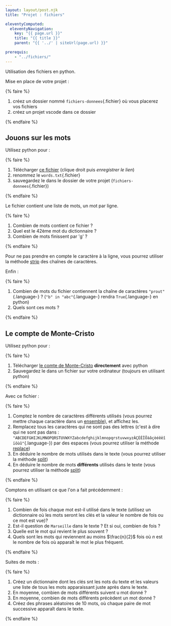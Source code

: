 ```yaml
---
layout: layout/post.njk 
title: "Projet : fichiers"

eleventyComputed:
  eleventyNavigation:
    key: "{{ page.url }}"
    title: "{{ title }}"
    parent: "{{ '../' | siteUrl(page.url) }}"

prerequis:
    - "../fichiers/"
---
```


<!-- début résumé -->

Utilisation des fichiers en python.

<!-- end résumé -->

Mise en place de votre projet :

{% faire %}

1. créez un dossier nommé `fichiers-donnees`{.fichier} où vous placerez vos fichiers
2. créez un projet vscode dans ce dossier

{% endfaire %}

## Jouons sur les mots

Utilisez python pour :

{% faire %}

1. Télécharger [ce fichier](https://gist.githubusercontent.com/wchargin/8927565/raw/d9783627c731268fb2935a731a618aa8e95cf465/words) (clique droit puis *enregistrer le lien*)
2. renommez le `words.txt`{.fichier}
3. sauvegardez le dans le dossier de votre projet (`fichiers-donnees`{.fichier})

{% endfaire %}

Le fichier contient une liste de mots, un mot par ligne.

{% faire %}

1. Combien de mots contient ce fichier ?
2. Quel est le 42ème mot du dictionnaire ?
3. Combien de mots finissent par 'g' ?

{% endfaire %}

Pour ne pas prendre en compte le caractère à la ligne, vous pourrez utiliser la méthode [strip](https://docs.python.org/fr/3/library/stdtypes.html#str.strip) des chaînes de caractères.

Enfin :

{% faire %}

1. Combien de mots du fichier contiennent la chaîne de caractères `"prout"`{.language-} ? (`"b" in "abc"`{.language-} rendra `True`{.language-} en python)
2. Quels sont ces mots ?

{% endfaire %}

## Le compte de Monte-Cristo

Utilisez python pour :

{% faire %}

1. Télécharger [le comte de Monte-Cristo](http://www.gutenberg.org/cache/epub/17989/pg17989.txt) **directement** avec python
2. Sauvegardez le dans un fichier sur votre ordinateur (toujours en utilisant python)

{% endfaire %}

Avec ce fichier :

{% faire %}

1. Comptez le nombre de caractères différents utilisés (vous pourrez mettre chaque caractère dans un [ensemble](https://docs.python.org/fr/3/tutorial/datastructures.html#sets)), et affichez les.
2. Remplacez tous les caractères qui ne sont pas des lettres (c'est à dire qui ne sont pas dans : `"ABCDEFGHIJKLMNOPQRSTUVWXYZabcdefghijklmnopqrstuvwxyzÀÇÉÊÎÔàâçèéêëîïôùû"`{.language-}) par des espaces (vous pourrez utiliser la méthode [replace](https://docs.python.org/fr/3/library/stdtypes.html#str.replace))
3. En déduire le nombre de mots utilisés dans le texte (vous pourrez utiliser la méthode [split](https://docs.python.org/fr/3/library/stdtypes.html#str.split))
4. En déduire le nombre de mots **différents** utilisés dans le texte (vous pourrez utiliser la méthode [split](https://docs.python.org/fr/3/library/stdtypes.html#str.split))

{% endfaire %}

Comptons en utilisant ce que l'on a fait précédemment :

{% faire %}

1. Combien de fois chaque mot est-il utilisé dans le texte (utilisez un dictionnaire où les mots seront les clés et la valeur le nombre de fois ou ce mot est vue)?
2. Est-il question de `Marseille` dans le texte ? Et si oui, combien de fois ?
3. Quelle est le mot qui revient le plus souvent ?
4. Quels sont les mots qui reviennent au moins $\frac{n}{2}$ fois où $n$ est le nombre de fois où apparaît le mot le plus fréquent.

{% endfaire %}

Suites de mots :

{% faire %}

1. Créez un dictionnaire dont les clés snt les nots du texte et les valeurs une liste de tous les mots apparaissant juste après dans le texte.
2. En moyenne, combien de mots différents suivent u mot donné ?
3. En moyenne, combien de mots différents précèdent un mot donné ?
4. Créez des phrases aléatoires de 10 mots, où chaque paire de mot successive apparaît dans le texte.

{% endfaire %}
